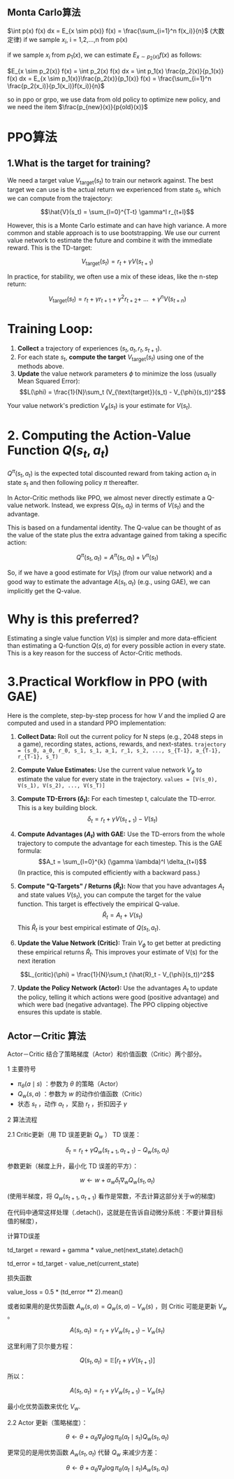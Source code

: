 ## Monta Carlo算法
$\int p(x) f(x) dx = E_{x \sim p(x)} f(x) = \frac{\sum_{i=1}^n f(x_i)}{n}$ (大数定律) if we sample $x_i$, i = 1,2,...,n from p(x) 

if we sample $x_i$ from $p_1(x)$, we can estimate $E_{x \sim p_2(x)} f(x)$ as follows:  

$E_{x \sim p_2(x)} f(x) = \int p_2(x) f(x) dx = \int p_1(x) \frac{p_2(x)}{p_1(x)} f(x) dx = E_{x \sim p_1(x)}\frac{p_2(x)}{p_1(x)} f(x) = \frac{\sum_{i=1}^n \frac{p_2(x_i)}{p_1(x_i)}f(x_i)}{n}$ 

so in ppo or grpo, we use data from old policy to optimize new policy, and we need the item $\frac{p_{new}(x)}{p{old}(x)}$  

# PPO算法
## 1.What is the target for training?

We need a target value $V_{\text{target}}(s_t)$ to train our network against. The best target we can use is the actual return we experienced from state $s_t$, which we can compute from the trajectory:

$$\hat{V}(s_t) = \sum_{l=0}^{T-t} \gamma^l r_{t+l}$$

However, this is a Monte Carlo estimate and can have high variance. A more common and stable approach is to use bootstrapping. We use our current value network to estimate the future and combine it with the immediate reward. This is the TD-target:

$$V_{\text{target}}(s_t) = r_t + \gamma V(s_{t+1})$$

In practice, for stability, we often use a mix of these ideas, like the n-step return:

$$V_{\text{target}}(s_t) = r_t + \gamma r_{t+1} + \gamma^2 r_{t+2} + \ ... \ + \gamma^n V(s_{t+n})$$

# Training Loop:

1.  **Collect** a trajectory of experiences $(s_t, a_t, r_t, s_{t+1})$.
2.  For each state $s_t$, **compute the target** $V_{\text{target}}(s_t)$ using one of the methods above.
3.  **Update** the value network parameters $\phi$ to minimize the loss (usually Mean Squared Error):
    $$L(\phi) = \frac{1}{N}\sum_t (V_{\text{target}}(s_t) - V_{\phi}(s_t))^2$$

Your value network's prediction $V_{\phi}(s_t)$ is your estimate for $V(s_t)$.

# 2. Computing the Action-Value Function $Q(s_t, a_t)$

$Q^{\pi}(s_t, a_t)$ is the expected total discounted reward from taking action $a_t$ in state $s_t$ and then following policy $\pi$ thereafter.

In Actor-Critic methods like PPO, we almost never directly estimate a Q-value network. Instead, we express $Q(s_t, a_t)$ in terms of $V(s_t)$ and the advantage.

This is based on a fundamental identity. The Q-value can be thought of as the value of the state plus the extra advantage gained from taking a specific action:

$$Q^{\pi}(s_t, a_t) = A^{\pi}(s_t, a_t) + V^{\pi}(s_t)$$

So, if we have a good estimate for $V(s_t)$ (from our value network) and a good way to estimate the advantage $A(s_t, a_t)$ (e.g., using GAE), we can implicitly get the Q-value.

# Why is this preferred?
Estimating a single value function $V(s)$ is simpler and more data-efficient than estimating a Q-function $Q(s, a)$ for every possible action in every state. This is a key reason for the success of Actor-Critic methods.

# 3.Practical Workflow in PPO (with GAE)
Here is the complete, step-by-step process for how $V$ and the implied $Q$ are computed and used in a standard PPO implementation:

1.  **Collect Data:** Roll out the current policy for N steps (e.g., 2048 steps in a game), recording states, actions, rewards, and next-states.
    `trajectory = (s_0, a_0, r_0, s_1, s_1, a_1, r_1, s_2, ..., s_{T-1}, a_{T-1}, r_{T-1}, s_T)`

2.  **Compute Value Estimates:** Use the current value network $V_{\phi}$ to estimate the value for every state in the trajectory.
    `values = [V(s_0), V(s_1), V(s_2), ..., V(s_T)]`

3.  **Compute TD-Errors ($\delta_t$):** For each timestep t, calculate the TD-error. This is a key building block.
    $$\delta_t = r_t + \gamma V(s_{t+1}) - V(s_t)$$

4.  **Compute Advantages ($A_t$) with GAE:** Use the TD-errors from the whole trajectory to compute the advantage for each timestep. This is the GAE formula:
    $$A_t = \sum_{l=0}^{k} (\gamma \lambda)^l \delta_{t+l}$$
    (In practice, this is computed efficiently with a backward pass.)

5.  **Compute "Q-Targets" / Returns ($\hat{R}_t$):** Now that you have advantages $A_t$ and state values $V(s_t)$, you can compute the target for the value function. This target is effectively the empirical Q-value.
    $$\hat{R}_t = A_t + V(s_t)$$
    This $\hat{R}_t$ is your best empirical estimate of $Q(s_t, a_t)$.

6.  **Update the Value Network (Critic):** Train $V_{\phi}$ to get better at predicting these empirical returns $\hat{R}_t$. This improves your estimate of V(s) for the next iteration


$$L_{critic}(\phi) = \frac{1}{N}\sum_t (\hat{R}_t - V_{\phi}(s_t))^2$$

7.  **Update the Policy Network (Actor):** Use the advantages $A_t$ to update the policy, telling it which actions were good (positive advantage) and which were bad (negative advantage). The PPO clipping objective ensures this update is stable.

## Actor－Critic 算法
Actor－Critic 结合了策略梯度（Actor）和价值函数（Critic）两个部分。

1 主要符号
- $\pi_\theta(a \mid s)$ ：参数为 $\theta$ 的策略（Actor）
- $Q_w(s, a)$ ：参数为 $w$ 的动作价值函数（Critic）
- 状态 $s_t$ ，动作 $a_t$ ，奖励 $r_t$ ，折扣因子 $\gamma$

2 算法流程

2.1 Critic更新（用 TD 误差更新 $Q_w$ ）
TD 误差：

$$
\delta_t=r_t+\gamma Q_w\left(s_{t+1}, a_{t+1}\right)-Q_w\left(s_t, a_t\right)
$$


参数更新（梯度上升，最小化 TD 误差的平方）：

$$
w \leftarrow w+\alpha_w \delta_t \nabla_w Q_w\left(s_t, a_t\right)
$$

(使用半梯度，将 $Q_w\left(s_{t+1}, a_{t+1}\right)$ 看作是常数，不去计算这部分关于w的梯度)

在代码中通常这样处理（.detach()，这就是在告诉自动微分系统：不要计算目标值的梯度），

计算TD误差

td_target = reward + gamma * value_net(next_state).detach()

td_error = td_target - value_net(current_state)

损失函数

value_loss = 0.5 * (td_error ** 2).mean()


或者如果用的是优势函数 $A_w(s, a)=Q_w(s, a)-V_w(s)$ ，则 Critic 可能是更新 $V_w$ 。

$$
A\left(s_t, a_t\right)=r_t+\gamma V_w\left(s_{t+1}\right)-V_w\left(s_t\right)
$$


这里利用了贝尔曼方程：

$$
Q\left(s_t, a_t\right)=\mathbb{E}\left[r_t+\gamma V\left(s_{t+1}\right)\right]
$$


所以：

$$
A\left(s_t, a_t\right)=r_t+\gamma V_w\left(s_{t+1}\right)-V_w\left(s_t\right)
$$

最小化优势函数来优化 $V_w$.

2.2 Actor 更新（策略梯度）：

$$
\theta \leftarrow \theta+\alpha_\theta \nabla_\theta \log \pi_\theta\left(a_t \mid s_t\right) Q_w\left(s_t, a_t\right)
$$


更常见的是用优势函数 $A_w\left(s_t, a_t\right)$ 代替 $Q_w$ 来减少方差：

$$
\theta \leftarrow \theta+\alpha_\theta \nabla_\theta \log \pi_\theta\left(a_t \mid s_t\right) A_w\left(s_t, a_t\right)
$$
